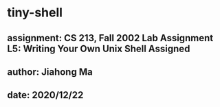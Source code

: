 # tiny-shell
## assignment: CS 213, Fall 2002 Lab Assignment L5: Writing Your Own Unix Shell Assigned
## author: Jiahong Ma
## date: 2020/12/22
